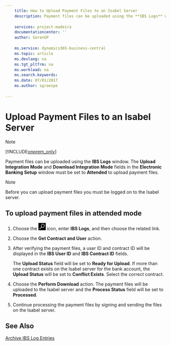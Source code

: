 ```yaml
---
    title: How to Upload Payment Files to an Isabel Server
    description: Payment files can be uploaded using the **IBS Logs** window. The **Upload Integration Mode** and **Download Integration Mode** fields in the **Electronic Banking Setup** window must be set to **Attended** to upload payment files.

    services: project-madeira 
    documentationcenter: ''
    author: SorenGP

    ms.service: dynamics365-business-central
    ms.topic: article
    ms.devlang: na
    ms.tgt_pltfrm: na
    ms.workload: na
    ms.search.keywords:
    ms.date: 07/01/2017
    ms.author: sgroespe

---
```

# Upload Payment Files to an Isabel Server
> [!Note]
> [!INCLUDE[onprem_only](../../includes/onprem_only_md.md)]

Payment files can be uploaded using the **IBS Logs** window. The **Upload Integration Mode** and **Download Integration Mode** fields in the **Electronic Banking Setup** window must be set to **Attended** to upload payment files.  

> [!NOTE]  
>  Before you can upload payment files you must be logged on to the Isabel server.  

## To upload payment files in attended mode  

1.  Choose the ![Search for Page or Report](../../media/ui-search/search_small.png "Search for Page or Report icon") icon, enter **IBS Logs**, and then choose the related link.  
2.  Choose the **Get Contract and User** action.  
3.  After verifying the payment files, a user ID and contract ID will be displayed in the **IBS User ID** and **IBS Contract ID** fields.  

    The **Upload Status** field will be set to **Ready for Upload**. If more than one contract exists on the Isabel server for the bank account, the **Upload Status** will be set to **Conflict Exists**. Select the correct contract.  

4.  Choose the **Perform Download** action. The payment files will be uploaded to the Isabel server and the **Process Status** field will be set to **Processed**.  
5.  Continue processing the payment files by signing and sending the files on the Isabel server.  

## See Also  
 [Archive IBS Log Entries](how-to-archive-ibs-log-entries.md)
